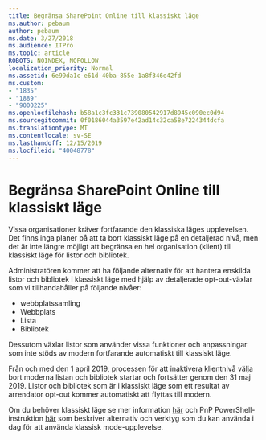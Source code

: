 ```yaml
---
title: Begränsa SharePoint Online till klassiskt läge
ms.author: pebaum
author: pebaum
ms.date: 3/27/2018
ms.audience: ITPro
ms.topic: article
ROBOTS: NOINDEX, NOFOLLOW
localization_priority: Normal
ms.assetid: 6e99da1c-e61d-40ba-855e-1a8f346e42fd
ms.custom:
- "1835"
- "1889"
- "9000225"
ms.openlocfilehash: b58a1c3fc331c739080542917d8945c090ec0d94
ms.sourcegitcommit: 0f0186044a3597e42ad14c32ca58e7224344dcfa
ms.translationtype: MT
ms.contentlocale: sv-SE
ms.lasthandoff: 12/15/2019
ms.locfileid: "40048778"
---
```

# <a name="restrict-sharepoint-online-to-classic-mode"></a>Begränsa SharePoint Online till klassiskt läge

Vissa organisationer kräver fortfarande den klassiska läges upplevelsen. Det finns inga planer på att ta bort klassiskt läge på en detaljerad nivå, men det är inte längre möjligt att begränsa en hel organisation (klient) till klassiskt läge för listor och bibliotek.

Administratören kommer att ha följande alternativ för att hantera enskilda listor och bibliotek i klassiskt läge med hjälp av detaljerade opt-out-växlar som vi tillhandahåller på följande nivåer:

- webbplatssamling
- Webbplats
- Lista
- Bibliotek

Dessutom växlar listor som använder vissa funktioner och anpassningar som inte stöds av modern fortfarande automatiskt till klassiskt läge.

Från och med den 1 april 2019, processen för att inaktivera klientnivå välja bort moderna listan och bibliotek startar och fortsätter genom den 31 maj 2019.  Listor och bibliotek som är i klassiskt läge som ett resultat av arrendator opt-out kommer automatiskt att flyttas till modern.

Om du behöver klassiskt läge se mer information [här](https://techcommunity.microsoft.com/t5/Microsoft-SharePoint-Blog/Delivering-SharePoint-modern-experiences/ba-p/315023) och PnP PowerShell-instruktion [här](https://docs.microsoft.com/sharepoint/dev/transform/modernize-userinterface-lists-and-libraries-optout) som beskriver alternativ och verktyg som du kan använda i dag för att använda klassisk mode-upplevelse.
